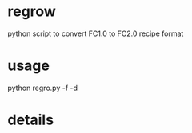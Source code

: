 # regrow
python script to convert FC1.0 to FC2.0 recipe format

# usage
python regro.py -f <inputfilename> -d <desciption>

# details

